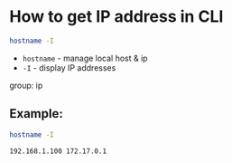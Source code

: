 # How to get IP address in CLI

```bash
hostname -I
```

- `hostname` - manage local host & ip
- `-I` - display IP addresses

group: ip

## Example: 
```bash
hostname -I
```
```
192.168.1.100 172.17.0.1
```

